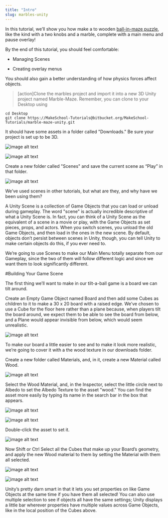 ```yaml
---
title: "Intro"
slug: marbles-unity
---
```


In this tutorial, we’ll show you how make a to wooden [ball-in-maze puzzle](https://en.wikipedia.org/wiki/Ball-in-a-maze_puzzle), like the kind with a two knobs and a marble, complete with a main menu and pause overlay!

By the end of this tutorial, you should feel comfortable:

* Managing Scenes

* Creating overlay menus

You should also gain a better understanding of how physics forces affect objects.

>[action]Clone the marbles project and import it into a new 3D Unity project named Marble-Maze. Remember, you can clone to your Desktop using
>
```
cd Desktop
git clone https://MakeSchool-Tutorials@bitbucket.org/MakeSchool-Tutorials/marble-maze-unity.git
```
>

It should have some assets in a folder called "Downloads."  Be sure your project is set up to be 3D.

![image alt text](../assets/image_0.png)

![image alt text](../assets/image_1.png)

Create a new folder called "Scenes" and save the current scene as “Play” in that folder.

![image alt text](../assets/image_2.png)

We’ve used scenes in other tutorials, but what are they, and why have we been using them?

A Unity Scene is a collection of Game Objects that you can load or unload during gameplay.  The word "scene" is actually incredible descriptive of what a Unity Scene is.  In fact, you can think of a Unity Scene as the equivalent of a scene in a movie or play, with the Game Objects as set pieces, props, and actors.  When you switch scenes, you unload the old Game Objects, and then load in the ones in the new scene.  By default, objects don’t persist between scenes in Unity, though, you can tell Unity to make certain objects do this, if you ever need to.

We’re going to use Scenes to make our Main Menu totally separate from our Gameplay, since the two of them will follow different logic and since we want them to look significantly different.

#Building Your Game Scene

The first thing we’ll want to make in our tilt-a-ball game is a board we can tilt around.

Create an Empty Game Object named Board and then add some Cubes as children to it to make a 30 x 20 board with a raised edge.  We’ve chosen to use a Cube for the floor here rather than a plane because, when players tilt the board around, we expect them to be able to see the board from below, and a Plane would appear invisible from below, which would seem unrealistic.

![image alt text](../assets/image_3.png)

To make our board a little easier to see and to make it look more realistic, we’re going to cover it with a the wood texture in our downloads folder.

Create a new folder called Materials, and, in it, create a new Material called Wood.

![image alt text](../assets/image_4.png)

Select the Wood Material, and, in the Inspector, select the little circle next to Albedo to set the Albedo Texture to the asset "wood."  You can find the asset more easily by typing its name in the search bar in the box that appears.

![image alt text](../assets/image_5.png)

![image alt text](../assets/image_6.png)

Double-click the asset to set it.

![image alt text](../assets/image_7.png)

Now Shift or Ctrl Select all the Cubes that make up your Board’s geometry, and apply the new Wood material to them by setting the Material with them all selected.

![image alt text](../assets/image_8.gif)

![image alt text](../assets/image_9.png)

Unity’s pretty darn smart in that it lets you set properties on like Game Objects at the same time if you have them all selected!  You can also use multiple selection to see if objects all have the same settings; Unity displays a little bar wherever properties have multiple values across Game Objects, like in the local position of the Cubes above.
